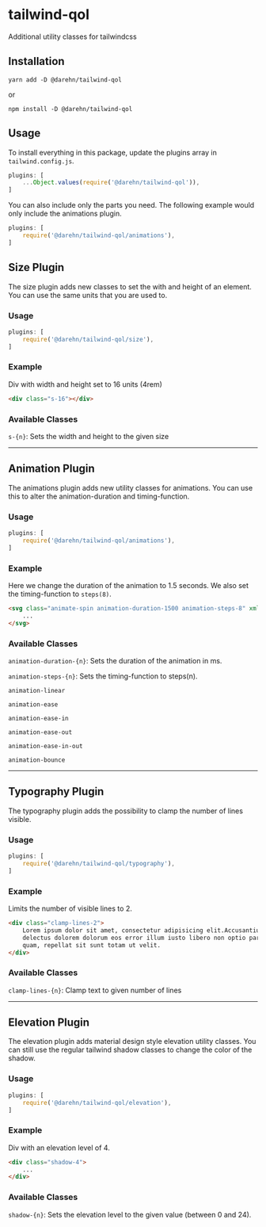 # tailwind-qol

Additional utility classes for tailwindcss

## Installation

```shell
yarn add -D @darehn/tailwind-qol
```
or
```shell
npm install -D @darehn/tailwind-qol
```

## Usage

To install everything in this package, update the plugins array in `tailwind.config.js`.

```js
plugins: [
    ...Object.values(require('@darehn/tailwind-qol')),
]
```

You can also include only the parts you need. The following example would only include the animations plugin.

```js
plugins: [
    require('@darehn/tailwind-qol/animations'),
]
```

## Size Plugin

The size plugin adds new classes to set the with and height of an element. 
You can use the same units that you are used to.

### Usage

```js
plugins: [
    require('@darehn/tailwind-qol/size'),
]
```

### Example

Div with width and height set to 16 units (4rem)
```html
<div class="s-16"></div>
```

### Available Classes

`s-{n}`: Sets the width and height to the given size

----

## Animation Plugin

The animations plugin adds new utility classes for animations.
You can use this to alter the animation-duration and timing-function.

### Usage

```js
plugins: [
    require('@darehn/tailwind-qol/animations'),
]
```

### Example

Here we change the duration of the animation to 1.5 seconds.
We also set the timing-function to `steps(8)`.
```html
<svg class="animate-spin animation-duration-1500 animation-steps-8" xmlns="http://www.w3.org/2000/svg" width="24" height="24" viewBox="0 0 24 24">
	...
</svg>
```

### Available Classes

`animation-duration-{n}`: Sets the duration of the animation in ms.

`animation-steps-{n}`: Sets the timing-function to steps(n).

`animation-linear`

`animation-ease`

`animation-ease-in`

`animation-ease-out`

`animation-ease-in-out`

`animation-bounce`

----

## Typography Plugin

The typography plugin adds the possibility to clamp the number of lines visible.

### Usage

```js
plugins: [
    require('@darehn/tailwind-qol/typography'),
]
```

### Example

Limits the number of visible lines to 2.

```html
<div class="clamp-lines-2">
    Lorem ipsum dolor sit amet, consectetur adipisicing elit.Accusantium autem commodi
    delectus dolorem dolorum eos error illum iusto libero non optio pariatur perferendis, 
    quam, repellat sit sunt totam ut velit.
</div>
```

### Available Classes

`clamp-lines-{n}`: Clamp text to given number of lines

----

## Elevation Plugin

The elevation plugin adds material design style elevation utility classes.
You can still use the regular tailwind shadow classes to change the color of the shadow.

### Usage

```js
plugins: [
    require('@darehn/tailwind-qol/elevation'),
]
```

### Example

Div with an elevation level of 4.

```html
<div class="shadow-4">
    ...
</div>
```

### Available Classes

`shadow-{n}`: Sets the elevation level to the given value (between 0 and 24).